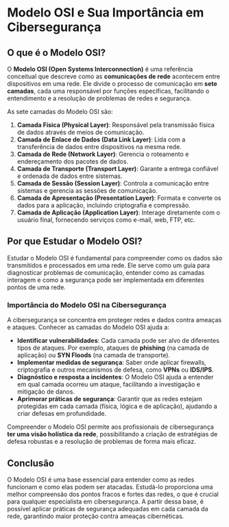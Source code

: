 # Modelo OSI e Sua Importância em Cibersegurança

## O que é o Modelo OSI?

O **Modelo OSI (Open Systems Interconnection)** é uma referência conceitual que descreve como as **comunicações de rede** acontecem entre dispositivos em uma rede. Ele divide o processo de comunicação em **sete camadas**, cada uma responsável por funções específicas, facilitando o entendimento e a resolução de problemas de redes e segurança.

As sete camadas do Modelo OSI são:

1. **Camada Física (Physical Layer)**: Responsável pela transmissão física de dados através de meios de comunicação.
2. **Camada de Enlace de Dados (Data Link Layer)**: Lida com a transferência de dados entre dispositivos na mesma rede.
3. **Camada de Rede (Network Layer)**: Gerencia o roteamento e endereçamento dos pacotes de dados.
4. **Camada de Transporte (Transport Layer)**: Garante a entrega confiável e ordenada de dados entre sistemas.
5. **Camada de Sessão (Session Layer)**: Controla a comunicação entre sistemas e gerencia as sessões de comunicação.
6. **Camada de Apresentação (Presentation Layer)**: Formata e converte os dados para a aplicação, incluindo criptografia e compressão.
7. **Camada de Aplicação (Application Layer)**: Interage diretamente com o usuário final, fornecendo serviços como e-mail, web, FTP, etc.

## Por que Estudar o Modelo OSI?

Estudar o Modelo OSI é fundamental para compreender como os dados são transmitidos e processados em uma rede. Ele serve como um guia para diagnosticar problemas de comunicação, entender como as camadas interagem e como a segurança pode ser implementada em diferentes pontos de uma rede.

### Importância do Modelo OSI na Cibersegurança

A cibersegurança se concentra em proteger redes e dados contra ameaças e ataques. Conhecer as camadas do Modelo OSI ajuda a:

- **Identificar vulnerabilidades**: Cada camada pode ser alvo de diferentes tipos de ataques. Por exemplo, ataques de **phishing** (na camada de aplicação) ou **SYN Floods** (na camada de transporte).
- **Implementar medidas de segurança**: Saber onde aplicar firewalls, criptografia e outros mecanismos de defesa, como **VPNs** ou **IDS/IPS**.
- **Diagnóstico e resposta a incidentes**: O Modelo OSI ajuda a entender em qual camada ocorreu um ataque, facilitando a investigação e mitigação de danos.
- **Aprimorar práticas de segurança**: Garantir que as redes estejam protegidas em cada camada (física, lógica e de aplicação), ajudando a criar defesas em profundidade.
  
Compreender o Modelo OSI permite aos profissionais de cibersegurança **ter uma visão holística da rede**, possibilitando a criação de estratégias de defesa robustas e a resolução de problemas de forma mais eficaz.

## Conclusão

O Modelo OSI é uma base essencial para entender como as redes funcionam e como elas podem ser atacadas. Estudá-lo proporciona uma melhor compreensão dos pontos fracos e fortes das redes, o que é crucial para qualquer especialista em cibersegurança. A partir dessa base, é possível aplicar práticas de segurança adequadas em cada camada da rede, garantindo maior proteção contra ameaças cibernéticas.
